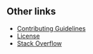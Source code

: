 ## Other links
- [Contributing Guidelines](CONTRIBUTING.md)
- [License](LICENSE.md)
- [Stack Overflow](https://stackoverflow.com/questions/tagged/dotta.net)